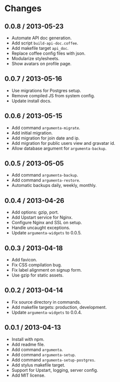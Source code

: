 
# Changes

## 0.0.8 / 2013-05-23

+ Automate API doc generation.
+ Add script `build-api-doc.coffee`.
+ Add makefile target `api_doc`.
+ Replace coffee config files with json.
+ Modularize stylesheets.
+ Show avatars on profile page.

## 0.0.7 / 2013-05-16

+ Use migrations for Postgres setup.
+ Remove compiled JS from system config.
+ Update install docs.

## 0.0.6 / 2013-05-15

+ Add command `argumenta-migrate`.
+ Add initial migration.
+ Add migration for join date and ip.
+ Add migration for public users view and gravatar id.
+ Allow database argument for `argumenta-backup`.

## 0.0.5 / 2013-05-05

+ Add command `argumenta-backup`.
+ Add command `argumenta-restore`.
+ Automatic backups daily, weekly, monthly.

## 0.0.4 / 2013-04-26

+ Add options: gzip, port.
+ Add Upstart service for Nginx.
+ Configure Nginx and SSL on setup.
+ Handle uncaught exceptions.
+ Update `argumenta-widgets` to 0.0.5.

## 0.0.3 / 2013-04-18

+ Add favicon.
+ Fix CSS compilation bug.
+ Fix label alignment on signup form.
+ Use gzip for static assets.

## 0.0.2 / 2013-04-14

+ Fix source directory in commands.
+ Add makefile targets: production, development.
+ Update `argumenta-widgets` to 0.0.4.

## 0.0.1 / 2013-04-13

+ Install with npm.
+ Add readme file.
+ Add command `argumenta`.
+ Add command `argumenta-setup`.
+ Add command `argumenta-setup-postgres`.
+ Add stylus makefile target.
+ Support for Upstart, logging, server config.
+ Add MIT license.
